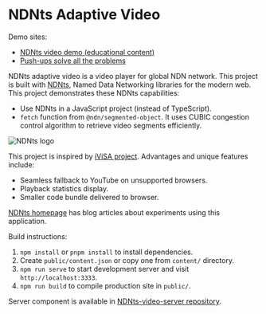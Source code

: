 # NDNts Adaptive Video

Demo sites:

* [NDNts video demo (educational content)](https://ndnts-video.ndn.today/)
* [Push-ups solve all the problems](https://pushups.ndn.today/)

NDNts adaptive video is a video player for global NDN network.
This project is built with [NDNts](https://yoursunny.com/p/NDNts/), Named Data Networking libraries for the modern web.
This project demonstrates these NDNts capabilities:

* Use NDNts in a JavaScript project (instead of TypeScript).
* `fetch` function from `@ndn/segmented-object`.
  It uses CUBIC congestion control algorithm to retrieve video segments efficiently.

![NDNts logo](https://cdn.jsdelivr.net/gh/yoursunny/NDNts@2a598274eaf929c6ab6848b1fee8e998e993a0b4/docs/logo.svg)

This project is inspired by [iViSA project](https://github.com/chavoosh/ndn-video-frontend).
Advantages and unique features include:

* Seamless fallback to YouTube on unsupported browsers.
* Playback statistics display.
* Smaller code bundle delivered to browser.

[NDNts homepage](https://yoursunny.com/p/NDNts/) has blog articles about experiments using this application.

Build instructions:

1. `npm install` or `pnpm install` to install dependencies.
2. Create `public/content.json` or copy one from `content/` directory.
3. `npm run serve` to start development server and visit `http://localhost:3333`.
4. `npm run build` to compile production site in `public/`.

Server component is available in [NDNts-video-server repository](https://github.com/yoursunny/NDNts-video-server).
